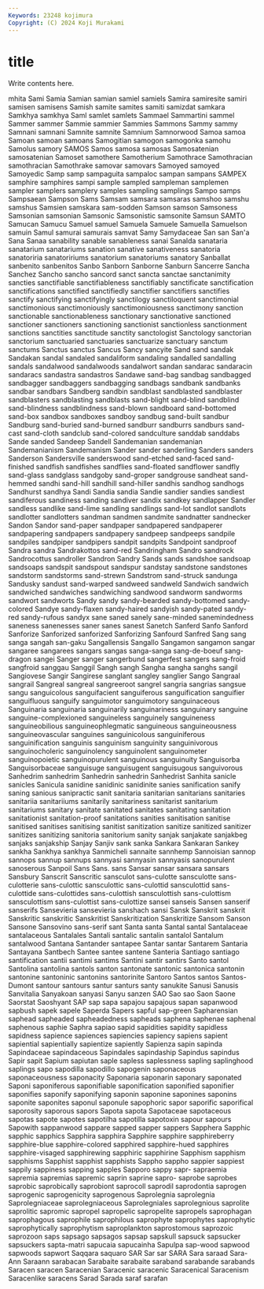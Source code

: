 ```yaml
---
Keywords: 23248 kojimura
Copyright: (C) 2024 Koji Murakami
---
```


# title

Write contents here.



mhita Sami Samia Samian samian
samiel samiels Samira samiresite samiri samisen samisens Samish samite samites
samiti samizdat samkara Samkhya samkhya Saml samlet samlets Sammael Sammartini
sammel Sammer sammer Sammie sammier Sammies Sammons Sammy sammy Samnani
samnani Samnite samnite Samnium Samnorwood Samoa samoa Samoan samoan samoans
Samogitian samogon samogonka samohu Samolus samory SAMOS Samos samosa samosas
Samosatenian samosatenian Samoset samothere Samotherium Samothrace Samothracian samothracian Samothrake samovar
samovars Samoyed samoyed Samoyedic Samp samp sampaguita sampaloc sampan sampans
SAMPEX samphire samphires sampi sample sampled sampleman samplemen sampler samplers
samplery samples sampling samplings Sampo samps Sampsaean Sampson Sams Samsam
samsara samsaras samshoo samshu samshus Samsien samskara sam-sodden Samson samson
Samsoness Samsonian samsonian Samsonic Samsonistic samsonite Samsun SAMTO Samucan Samucu
Samuel samuel Samuela Samuele Samuella Samuelson samuin Samul samurai samurais
samvat Samy Samydaceae San san San'a Sana Sanaa sanability sanable
sanableness sanai Sanalda sanataria sanatarium sanatariums sanation sanative sanativeness sanatoria
sanatoriria sanatoririums sanatorium sanatoriums sanatory Sanballat sanbenito sanbenitos Sanbo Sanborn
Sanborne Sanburn Sancerre Sancha Sanchez Sancho sancho sancord sanct sancta
sanctae sanctanimity sancties sanctifiable sanctifiableness sanctifiably sanctificate sanctification sanctifications sanctified
sanctifiedly sanctifier sanctifiers sanctifies sanctify sanctifying sanctifyingly sanctilogy sanctiloquent sanctimonial
sanctimonious sanctimoniously sanctimoniousness sanctimony sanction sanctionable sanctionableness sanctionary sanctionative sanctioned
sanctioner sanctioners sanctioning sanctionist sanctionless sanctionment sanctions sanctities sanctitude sanctity
sanctologist Sanctology sanctorian sanctorium sanctuaried sanctuaries sanctuarize sanctuary sanctum sanctums
Sanctus sanctus Sancus Sancy sancyite Sand sand sandak Sandakan sandal
sandaled sandaliform sandaling sandalled sandalling sandals sandalwood sandalwoods sandalwort sandan
sandarac sandaracin sandaracs sandastra sandastros Sandawe sand-bag sandbag sandbagged sandbagger
sandbaggers sandbagging sandbags sandbank sandbanks sandbar sandbars Sandberg sandbin sandblast
sandblasted sandblaster sandblasters sandblasting sandblasts sand-blight sand-blind sandblind sand-blindness sandblindness
sand-blown sandboard sand-bottomed sand-box sandbox sandboxes sandboy sandbug sand-built sandbur
Sandburg sand-buried sand-burned sandburr sandburrs sandburs sand-cast sand-cloth sandclub sand-colored
sandculture sanddab sanddabs Sande sanded Sandeep Sandell Sandemanian sandemanian Sandemanianism
Sandemanism Sander sander sanderling Sanders sanders Sanderson Sandersville sanderswood sand-etched
sand-faced sand-finished sandfish sandfishes sandflies sand-floated sandflower sandfly sand-glass sandglass
sandgoby sand-groper sandgrouse sandheat sand-hemmed sandhi sand-hill sandhill sand-hiller sandhis
sandhog sandhogs Sandhurst sandhya Sandi Sandia sandia Sandie sandier sandies
sandiest sandiferous sandiness sanding sandiver sandix sandkey sandlapper Sandler sandless
sandlike sand-lime sandling sandlings sand-lot sandlot sandlots sandlotter sandlotters sandman
sandmen sandmite sandnatter sandnecker Sandon Sandor sand-paper sandpaper sandpapered sandpaperer
sandpapering sandpapers sandpapery sandpeep sandpeeps sandpile sandpiles sandpiper sandpipers sandpit
sandpits Sandpoint sandproof Sandra sandra Sandrakottos sand-red Sandringham Sandro sandrock
Sandrocottus sandroller Sandron Sandry Sands sands sandshoe sandsoap sandsoaps sandspit
sandspout sandspur sandstay sandstone sandstones sandstorm sandstorms sand-strewn Sandstrom sand-struck
sandunga Sandusky sandust sand-warped sandweed sandweld Sandwich sandwich sandwiched sandwiches
sandwiching sandwood sandworm sandworms sandwort sandworts Sandy sandy sandy-bearded sandy-bottomed
sandy-colored Sandye sandy-flaxen sandy-haired sandyish sandy-pated sandy-red sandy-rufous sandyx sane
saned sanely sane-minded sanemindedness saneness sanenesses saner sanes sanest Sanetch
Sanferd Sanfo Sanford Sanforize Sanforized sanforized Sanforizing Sanfourd Sanfred Sang
sang sanga sangah san-gaku Sangallensis Sangallo Sangamon sangamon sangar sangaree
sangarees sangars sangas sanga-sanga sang-de-boeuf sang-dragon sangei Sanger sanger sangerbund
sangerfest sangers sang-froid sangfroid sanggau Sanggil Sangh sangh Sangha sangha
sanghs sangil Sangiovese Sangir Sangirese sanglant sangley sanglier Sango Sangraal
sangrail Sangreal sangreal sangreeroot sangrel sangria sangrias sangsue sangu sanguicolous
sanguifacient sanguiferous sanguification sanguifier sanguifluous sanguify sanguimotor sanguimotory sanguinaceous Sanguinaria
sanguinaria sanguinarily sanguinariness sanguinary sanguine sanguine-complexioned sanguineless sanguinely sanguineness sanguineobilious
sanguineophlegmatic sanguineous sanguineousness sanguineovascular sanguines sanguinicolous sanguiniferous sanguinification sanguinis sanguinism
sanguinity sanguinivorous sanguinocholeric sanguinolency sanguinolent sanguinometer sanguinopoietic sanguinopurulent sanguinous sanguinuity
Sanguisorba Sanguisorbaceae sanguisuge sanguisugent sanguisugous sanguivorous Sanhedrim sanhedrim Sanhedrin sanhedrin
Sanhedrist Sanhita sanicle sanicles Sanicula sanidine sanidinic sanidinite sanies sanification
sanify saning sanious sanipractic sanit sanitaria sanitarian sanitarians sanitaries sanitariia
sanitariiums sanitarily sanitariness sanitarist sanitarium sanitariums sanitary sanitate sanitated sanitates
sanitating sanitation sanitationist sanitation-proof sanitations sanities sanitisation sanitise sanitised sanitises
sanitising sanitist sanitization sanitize sanitized sanitizer sanitizes sanitizing sanitoria sanitorium
sanity sanjak sanjakate sanjakbeg sanjaks sanjakship Sanjay Sanjiv sank sanka
Sankara Sankaran Sankey sankha Sankhya sankhya Sanmicheli sannaite sannhemp Sannoisian
sannop sannops sannup sannups sannyasi sannyasin sannyasis sanopurulent sanoserous Sanpoil
Sans Sans. sans Sansar sansar sansara sansars Sansbury Sanscrit Sanscritic
sansculot sans-culotte sansculotte sans-culotterie sans-culottic sansculottic sans-culottid sansculottid sans-culottide sans-culottides
sans-culottish sansculottish sans-culottism sansculottism sans-culottist sans-culottize sansei sanseis Sansen sanserif
sanserifs Sansevieria sansevieria sanshach sansi Sansk Sanskrit sanskrit Sanskritic sanskritic
Sanskritist Sanskritization Sanskritize Sansom Sanson Sansone Sansovino sans-serif sant Santa
santa Santal santal Santalaceae santalaceous Santalales Santali santalic santalin santalol
Santalum santalwood Santana Santander santapee Santar santar Santarem Santaria Santayana
Santbech Santee santee santene Santeria Santiago santiago santification santii santimi
santims Santini santir santirs Santo santol Santolina santolina santols santon
santonate santonic santonica santonin santonine santoninic santonins santorinite Santoro Santos
santos Santos-Dumont santour santours santur santurs santy sanukite Sanusi Sanusis
Sanvitalia Sanyakoan sanyasi Sanyu sanzen SAO Sao sao Saon Saone
Saorstat Saoshyant SAP sap sapa sapajou sapajous sapan sapanwood sapbush
sapek sapele Saperda Sapers sapful sap-green Sapharensian saphead sapheaded sapheadedness
sapheads saphena saphenae saphenal saphenous saphie Saphra sapiao sapid sapidities
sapidity sapidless sapidness sapience sapiences sapiencies sapiency sapiens sapient sapiential
sapientially sapientize sapiently Sapienza sapin sapinda Sapindaceae sapindaceous Sapindales sapindaship
Sapindus sapindus Sapir sapit Sapium sapiutan saple sapless saplessness sapling
saplinghood saplings sapo sapodilla sapodillo sapogenin saponaceous saponaceousness saponacity Saponaria
saponarin saponary saponated Saponi saponiferous saponifiable saponification saponified saponifier saponifies
saponify saponifying saponin saponine saponines saponins saponite saponites saponul saponule
sapophoric sapor saporific saporifical saporosity saporous sapors Sapota sapota Sapotaceae
sapotaceous sapotas sapote sapotes sapotilha sapotilla sapotoxin sapour sapours Sapowith
sappanwood sappare sapped sapper sappers Sapphera Sapphic sapphic sapphics Sapphira
sapphira Sapphire sapphire sapphireberry sapphire-blue sapphire-colored sapphired sapphire-hued sapphires sapphire-visaged
sapphirewing sapphiric sapphirine Sapphism sapphism sapphisms Sapphist sapphist sapphists Sappho
sappho sappier sappiest sappily sappiness sapping sapples Sapporo sappy sapr-
sapraemia sapremia sapremias sapremic saprin saprine sapro- saprobe saprobes saprobic
saprobically saprobiont saprocoll saprodil saprodontia saprogen saprogenic saprogenicity saprogenous Saprolegnia
saprolegnia Saprolegniaceae saprolegniaceous Saprolegniales saprolegnious saprolite saprolitic sapromic sapropel sapropelic
sapropelite sapropels saprophagan saprophagous saprophile saprophilous saprophyte saprophytes saprophytic saprophytically
saprophytism saproplankton saprostomous saprozoic saprozoon saps sapsago sapsagos sapsap sapskull
sapsuck sapsucker sapsuckers sapta-matri sapucaia sapucainha Sapulpa sap-wood sapwood sapwoods
sapwort Saqqara saquaro SAR Sar sar SARA Sara saraad Sara-Ann
Saraann sarabacan Sarabaite sarabaite saraband sarabande sarabands Saracen saracen Saracenian
Saracenic saracenic Saracenical Saracenism Saracenlike saracens Sarad Sarada saraf sarafan
